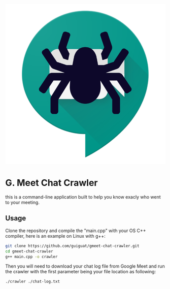<p>
    <img src="logo.png"/>
</p>

# G. Meet Chat Crawler
this is a command-line application built to help you
know exacly who went to your meeting.

## Usage
Clone the repository and compile the "main.cpp" with your OS C++ 
compiler, here is an example on Linux with g++:

```bash
git clone https://github.com/guiguat/gmeet-chat-crawler.git
cd gmeet-chat-crawler
g++ main.cpp -o crawler
```

Then you will need to download your chat log file from Google Meet
and run the crawler with the first parameter being your file location as following:
```bash
./crawler ./chat-log.txt
```
